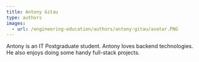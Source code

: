 ```yaml
---
title: Antony Gitau
type: authors
images:
  - url: /engineering-education/authors/antony-gitau/avatar.PNG 
---
```

Antony is an IT Postgraduate student. Antony loves backend technologies. He also enjoys doing some handy full-stack projects.
